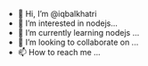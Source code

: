 - 👋 Hi, I’m @iqbalkhatri
- 👀 I’m interested in nodejs...
- 🌱 I’m currently learning nodejs ...
- 💞️ I’m looking to collaborate on ...
- 📫 How to reach me ...

<!---
iqbalkhatri/iqbalkhatri is a ✨ special ✨ repository because its `README.md` (this file) appears on your GitHub profile.
You can click the Preview link to take a look at your changes.
--->
